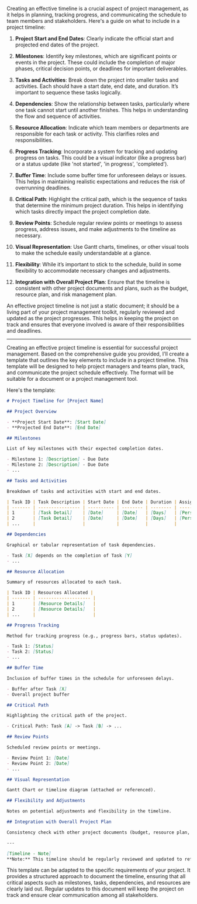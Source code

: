 Creating an effective timeline is a crucial aspect of project management, as it helps in planning, tracking progress, and communicating the schedule to team members and stakeholders. Here's a guide on what to include in a project timeline:

1. **Project Start and End Dates**: Clearly indicate the official start and projected end dates of the project.

2. **Milestones**: Identify key milestones, which are significant points or events in the project. These could include the completion of major phases, critical decision points, or deadlines for important deliverables.

3. **Tasks and Activities**: Break down the project into smaller tasks and activities. Each should have a start date, end date, and duration. It’s important to sequence these tasks logically.

4. **Dependencies**: Show the relationship between tasks, particularly where one task cannot start until another finishes. This helps in understanding the flow and sequence of activities.

5. **Resource Allocation**: Indicate which team members or departments are responsible for each task or activity. This clarifies roles and responsibilities.

6. **Progress Tracking**: Incorporate a system for tracking and updating progress on tasks. This could be a visual indicator (like a progress bar) or a status update (like 'not started', 'in progress', 'completed').

7. **Buffer Time**: Include some buffer time for unforeseen delays or issues. This helps in maintaining realistic expectations and reduces the risk of overrunning deadlines.

8. **Critical Path**: Highlight the critical path, which is the sequence of tasks that determine the minimum project duration. This helps in identifying which tasks directly impact the project completion date.

9. **Review Points**: Schedule regular review points or meetings to assess progress, address issues, and make adjustments to the timeline as necessary.

10. **Visual Representation**: Use Gantt charts, timelines, or other visual tools to make the schedule easily understandable at a glance.

11. **Flexibility**: While it’s important to stick to the schedule, build in some flexibility to accommodate necessary changes and adjustments.

12. **Integration with Overall Project Plan**: Ensure that the timeline is consistent with other project documents and plans, such as the budget, resource plan, and risk management plan.

An effective project timeline is not just a static document; it should be a living part of your project management toolkit, regularly reviewed and updated as the project progresses. This helps in keeping the project on track and ensures that everyone involved is aware of their responsibilities and deadlines.

---
Creating an effective project timeline is essential for successful project management. Based on the comprehensive guide you provided, I'll create a template that outlines the key elements to include in a project timeline. This template will be designed to help project managers and teams plan, track, and communicate the project schedule effectively. The format will be suitable for a document or a project management tool.

Here's the template:

```markdown
# Project Timeline for [Project Name]

## Project Overview

- **Project Start Date**: [Start Date]
- **Projected End Date**: [End Date]

## Milestones

List of key milestones with their expected completion dates.

- Milestone 1: [Description] - Due Date
- Milestone 2: [Description] - Due Date
- ...

## Tasks and Activities

Breakdown of tasks and activities with start and end dates.

| Task ID | Task Description | Start Date | End Date | Duration | Assigned To |
| ------- | ---------------- | ---------- | -------- | -------- | ----------- |
| 1       | [Task Detail]    | [Date]     | [Date]   | [Days]   | [Person/Team] |
| 2       | [Task Detail]    | [Date]     | [Date]   | [Days]   | [Person/Team] |
| ...     |                  |            |          |          |              |

## Dependencies

Graphical or tabular representation of task dependencies.

- Task [X] depends on the completion of Task [Y]
- ...

## Resource Allocation

Summary of resources allocated to each task.

| Task ID | Resources Allocated |
| ------- | -------------------- |
| 1       | [Resource Details]   |
| 2       | [Resource Details]   |
| ...     |                      |

## Progress Tracking

Method for tracking progress (e.g., progress bars, status updates).

- Task 1: [Status]
- Task 2: [Status]
- ...

## Buffer Time

Inclusion of buffer times in the schedule for unforeseen delays.

- Buffer after Task [X]
- Overall project buffer

## Critical Path

Highlighting the critical path of the project.

- Critical Path: Task [A] -> Task [B] -> ...

## Review Points

Scheduled review points or meetings.

- Review Point 1: [Date]
- Review Point 2: [Date]
- ...

## Visual Representation

Gantt Chart or timeline diagram (attached or referenced).

## Flexibility and Adjustments

Notes on potential adjustments and flexibility in the timeline.

## Integration with Overall Project Plan

Consistency check with other project documents (budget, resource plan, risk management plan).

---

[Timeline - Note]
**Note:** This timeline should be regularly reviewed and updated to reflect the current status of the project.

```

This template can be adapted to the specific requirements of your project. It provides a structured approach to document the timeline, ensuring that all critical aspects such as milestones, tasks, dependencies, and resources are clearly laid out. Regular updates to this document will keep the project on track and ensure clear communication among all stakeholders.